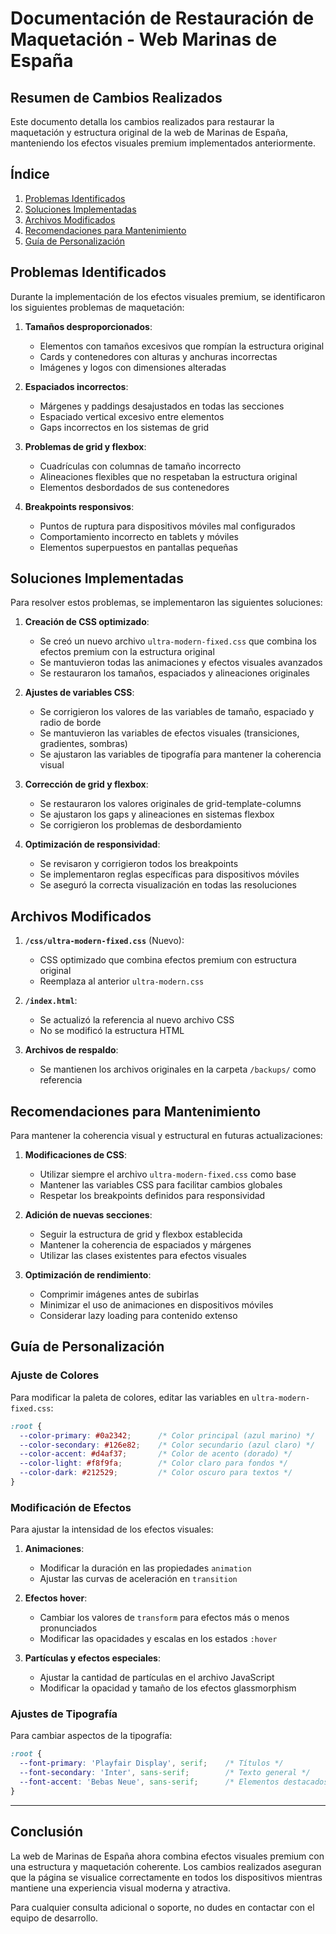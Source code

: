 # Documentación de Restauración de Maquetación - Web Marinas de España

## Resumen de Cambios Realizados

Este documento detalla los cambios realizados para restaurar la maquetación y estructura original de la web de Marinas de España, manteniendo los efectos visuales premium implementados anteriormente.

## Índice
1. [Problemas Identificados](#problemas-identificados)
2. [Soluciones Implementadas](#soluciones-implementadas)
3. [Archivos Modificados](#archivos-modificados)
4. [Recomendaciones para Mantenimiento](#recomendaciones-para-mantenimiento)
5. [Guía de Personalización](#guía-de-personalización)

## Problemas Identificados

Durante la implementación de los efectos visuales premium, se identificaron los siguientes problemas de maquetación:

1. **Tamaños desproporcionados**: 
   - Elementos con tamaños excesivos que rompían la estructura original
   - Cards y contenedores con alturas y anchuras incorrectas
   - Imágenes y logos con dimensiones alteradas

2. **Espaciados incorrectos**:
   - Márgenes y paddings desajustados en todas las secciones
   - Espaciado vertical excesivo entre elementos
   - Gaps incorrectos en los sistemas de grid

3. **Problemas de grid y flexbox**:
   - Cuadrículas con columnas de tamaño incorrecto
   - Alineaciones flexibles que no respetaban la estructura original
   - Elementos desbordados de sus contenedores

4. **Breakpoints responsivos**:
   - Puntos de ruptura para dispositivos móviles mal configurados
   - Comportamiento incorrecto en tablets y móviles
   - Elementos superpuestos en pantallas pequeñas

## Soluciones Implementadas

Para resolver estos problemas, se implementaron las siguientes soluciones:

1. **Creación de CSS optimizado**:
   - Se creó un nuevo archivo `ultra-modern-fixed.css` que combina los efectos premium con la estructura original
   - Se mantuvieron todas las animaciones y efectos visuales avanzados
   - Se restauraron los tamaños, espaciados y alineaciones originales

2. **Ajustes de variables CSS**:
   - Se corrigieron los valores de las variables de tamaño, espaciado y radio de borde
   - Se mantuvieron las variables de efectos visuales (transiciones, gradientes, sombras)
   - Se ajustaron las variables de tipografía para mantener la coherencia visual

3. **Corrección de grid y flexbox**:
   - Se restauraron los valores originales de grid-template-columns
   - Se ajustaron los gaps y alineaciones en sistemas flexbox
   - Se corrigieron los problemas de desbordamiento

4. **Optimización de responsividad**:
   - Se revisaron y corrigieron todos los breakpoints
   - Se implementaron reglas específicas para dispositivos móviles
   - Se aseguró la correcta visualización en todas las resoluciones

## Archivos Modificados

1. **`/css/ultra-modern-fixed.css`** (Nuevo):
   - CSS optimizado que combina efectos premium con estructura original
   - Reemplaza al anterior `ultra-modern.css`

2. **`/index.html`**:
   - Se actualizó la referencia al nuevo archivo CSS
   - No se modificó la estructura HTML

3. **Archivos de respaldo**:
   - Se mantienen los archivos originales en la carpeta `/backups/` como referencia

## Recomendaciones para Mantenimiento

Para mantener la coherencia visual y estructural en futuras actualizaciones:

1. **Modificaciones de CSS**:
   - Utilizar siempre el archivo `ultra-modern-fixed.css` como base
   - Mantener las variables CSS para facilitar cambios globales
   - Respetar los breakpoints definidos para responsividad

2. **Adición de nuevas secciones**:
   - Seguir la estructura de grid y flexbox establecida
   - Mantener la coherencia de espaciados y márgenes
   - Utilizar las clases existentes para efectos visuales

3. **Optimización de rendimiento**:
   - Comprimir imágenes antes de subirlas
   - Minimizar el uso de animaciones en dispositivos móviles
   - Considerar lazy loading para contenido extenso

## Guía de Personalización

### Ajuste de Colores

Para modificar la paleta de colores, editar las variables en `ultra-modern-fixed.css`:

```css
:root {
  --color-primary: #0a2342;      /* Color principal (azul marino) */
  --color-secondary: #126e82;    /* Color secundario (azul claro) */
  --color-accent: #d4af37;       /* Color de acento (dorado) */
  --color-light: #f8f9fa;        /* Color claro para fondos */
  --color-dark: #212529;         /* Color oscuro para textos */
}
```

### Modificación de Efectos

Para ajustar la intensidad de los efectos visuales:

1. **Animaciones**:
   - Modificar la duración en las propiedades `animation`
   - Ajustar las curvas de aceleración en `transition`

2. **Efectos hover**:
   - Cambiar los valores de `transform` para efectos más o menos pronunciados
   - Modificar las opacidades y escalas en los estados `:hover`

3. **Partículas y efectos especiales**:
   - Ajustar la cantidad de partículas en el archivo JavaScript
   - Modificar la opacidad y tamaño de los efectos glassmorphism

### Ajustes de Tipografía

Para cambiar aspectos de la tipografía:

```css
:root {
  --font-primary: 'Playfair Display', serif;    /* Títulos */
  --font-secondary: 'Inter', sans-serif;        /* Texto general */
  --font-accent: 'Bebas Neue', sans-serif;      /* Elementos destacados */
}
```

---

## Conclusión

La web de Marinas de España ahora combina efectos visuales premium con una estructura y maquetación coherente. Los cambios realizados aseguran que la página se visualice correctamente en todos los dispositivos mientras mantiene una experiencia visual moderna y atractiva.

Para cualquier consulta adicional o soporte, no dudes en contactar con el equipo de desarrollo.
